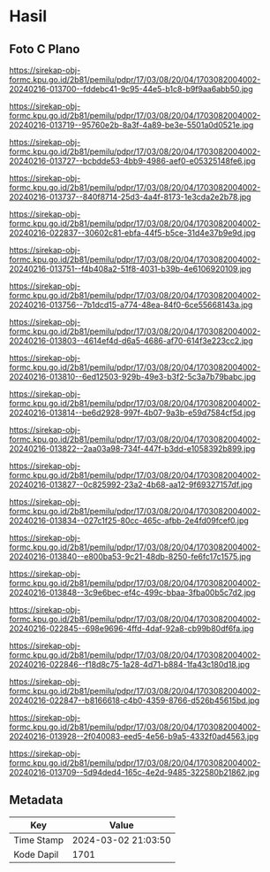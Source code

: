 # Hasil

## Foto C Plano

https://sirekap-obj-formc.kpu.go.id/2b81/pemilu/pdpr/17/03/08/20/04/1703082004002-20240216-013700--fddebc41-9c95-44e5-b1c8-b9f9aa6abb50.jpg

https://sirekap-obj-formc.kpu.go.id/2b81/pemilu/pdpr/17/03/08/20/04/1703082004002-20240216-013719--95760e2b-8a3f-4a89-be3e-5501a0d0521e.jpg

https://sirekap-obj-formc.kpu.go.id/2b81/pemilu/pdpr/17/03/08/20/04/1703082004002-20240216-013727--bcbdde53-4bb9-4986-aef0-e05325148fe6.jpg

https://sirekap-obj-formc.kpu.go.id/2b81/pemilu/pdpr/17/03/08/20/04/1703082004002-20240216-013737--840f8714-25d3-4a4f-8173-1e3cda2e2b78.jpg

https://sirekap-obj-formc.kpu.go.id/2b81/pemilu/pdpr/17/03/08/20/04/1703082004002-20240216-022837--30602c81-ebfa-44f5-b5ce-31d4e37b9e9d.jpg

https://sirekap-obj-formc.kpu.go.id/2b81/pemilu/pdpr/17/03/08/20/04/1703082004002-20240216-013751--f4b408a2-51f8-4031-b39b-4e6106920109.jpg

https://sirekap-obj-formc.kpu.go.id/2b81/pemilu/pdpr/17/03/08/20/04/1703082004002-20240216-013756--7b1dcd15-a774-48ea-84f0-6ce55668143a.jpg

https://sirekap-obj-formc.kpu.go.id/2b81/pemilu/pdpr/17/03/08/20/04/1703082004002-20240216-013803--4614ef4d-d6a5-4686-af70-614f3e223cc2.jpg

https://sirekap-obj-formc.kpu.go.id/2b81/pemilu/pdpr/17/03/08/20/04/1703082004002-20240216-013810--6ed12503-929b-49e3-b3f2-5c3a7b79babc.jpg

https://sirekap-obj-formc.kpu.go.id/2b81/pemilu/pdpr/17/03/08/20/04/1703082004002-20240216-013814--be6d2928-997f-4b07-9a3b-e59d7584cf5d.jpg

https://sirekap-obj-formc.kpu.go.id/2b81/pemilu/pdpr/17/03/08/20/04/1703082004002-20240216-013822--2aa03a98-734f-447f-b3dd-e1058392b899.jpg

https://sirekap-obj-formc.kpu.go.id/2b81/pemilu/pdpr/17/03/08/20/04/1703082004002-20240216-013827--0c825992-23a2-4b68-aa12-9f69327157df.jpg

https://sirekap-obj-formc.kpu.go.id/2b81/pemilu/pdpr/17/03/08/20/04/1703082004002-20240216-013834--027c1f25-80cc-465c-afbb-2e4fd09fcef0.jpg

https://sirekap-obj-formc.kpu.go.id/2b81/pemilu/pdpr/17/03/08/20/04/1703082004002-20240216-013840--e800ba53-9c21-48db-8250-fe6fc17c1575.jpg

https://sirekap-obj-formc.kpu.go.id/2b81/pemilu/pdpr/17/03/08/20/04/1703082004002-20240216-013848--3c9e6bec-ef4c-499c-bbaa-3fba00b5c7d2.jpg

https://sirekap-obj-formc.kpu.go.id/2b81/pemilu/pdpr/17/03/08/20/04/1703082004002-20240216-022845--698e9696-4ffd-4daf-92a8-cb99b80df6fa.jpg

https://sirekap-obj-formc.kpu.go.id/2b81/pemilu/pdpr/17/03/08/20/04/1703082004002-20240216-022846--f18d8c75-1a28-4d71-b884-1fa43c180d18.jpg

https://sirekap-obj-formc.kpu.go.id/2b81/pemilu/pdpr/17/03/08/20/04/1703082004002-20240216-022847--b8166618-c4b0-4359-8766-d526b45615bd.jpg

https://sirekap-obj-formc.kpu.go.id/2b81/pemilu/pdpr/17/03/08/20/04/1703082004002-20240216-013928--2f040083-eed5-4e56-b9a5-4332f0ad4563.jpg

https://sirekap-obj-formc.kpu.go.id/2b81/pemilu/pdpr/17/03/08/20/04/1703082004002-20240216-013709--5d94ded4-165c-4e2d-9485-322580b21862.jpg


## Metadata

| Key        | Value               |
| ---------- | ------------------- |
| Time Stamp | 2024-03-02 21:03:50 |
| Kode Dapil | 1701                |



